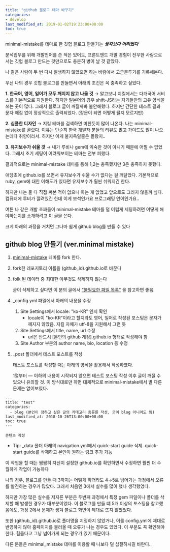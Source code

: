 ```yaml
---
title: "github 블로그 테마 바꾸기"
categories:
- develop
last_modified_at: 2019-01-02T19:23:00+08:00
toc: true
---
```


minimal-mistake를 테마로 한 깃헙 블로그 만들기는 ***생각보다 어려웠다*** 

분석업무를 위해 개발언어를 쓴 적은 있어도, 프론트엔드 개발 경험이 전무한 사람으로서는 깃헙 블로그 만드는 것만으로도 충분히 병이 날 것 같았다. 

나 같은 사람이 두 번 다시 발생하지 않았으면 하는 바람에서 고군분투기를 기록해본다.


우선 나의 경우 깃헙 블로그를 만들면서 아래의 조건은 꼭 충족하고 싶었다.

  **1. 한국어, 영어, 일어가 모두 깨지지 않고 나올 것**
  → 알고보니 지킬에서는 다개국어 서비스를 기본적으로 지원한다. 하지만 일본어의 경우 shift-JS라는 자기들만의 고유 양식을 쓰는 곳이 많다. 그래서 블로그 글이 깨질까봐 불안해했다. 하지만 간단한 테스트 결과 문자 깨짐 없이 정상적으로 출력되었다. (장문이 되면 어떻게 될지 모르지만) 

  **2. 심플한 디자인**
  → 지킬 테마를 검색하면 미친듯이 많이 나온다. 나는 minimal-mistake를 골랐다. 이유는 단순히 한국 개발자 분들의 리뷰도 많고 가이드도 많이 나오는데다 취향이라서. 하지만 이게 불지옥일줄은 몰랐지..

  **3. 유지보수가 쉬울 것** 
  → 내가 루비나 gem에 익숙한 것이 아니기 때문에 어쩔 수 없었다. 그래서 초기 세팅이 어려워보이는 테마는 전부 피했다.

결과적으로는 minimal-mistake 테마를 통해 1,2는 충족했지만 3은 충족하지 못했다.



애당초에 github.io를 쓰면서 유지보수가 쉬울 수가 없다는 걸 깨달았다. 기본적으로 ruby, gem에 대한 이해도가 있다면 유지보수가 훨씬 쉬워지긴 한다. 

하지만 나는 둘 다 직접 써본 적이 없으니 아는 게 없었고 앞으로도 그러지 않을까 싶다. 컴퓨터에 루비가 깔려있긴 한데 이게 보석인가요 프로그래밍 언어인가요.. 

여튼 나 같은 개발 초짜들이 minimal-mistake 테마를 덜 어렵게 세팅하려면 어떻게 해야하는지를 소개하려고 이 글을 쓴다.

크게 아래의 과정을 거치면 그나마 쉽게 github blog를 만들 수 있다 



## github blog 만들기 (ver.minimal mistake) ##


1. [minimal-mistake](https://github.com/mmistakes/minimal-mistakes) 테마를 fork 한다. 


2. fork한 레포지토리 이름을 (github_id).github.io로 바꾼다 


3. folk 된 데이터 중 최대한 아무것도 삭제하지 않는다 

    굳이 삭제하고 싶다면 이 분의 글에서 ["불필요한 파일 목록"](https://imreplay.com/blogging/minimal-mistakes-%ED%85%8C%EB%A7%88%EB%A5%BC-%EC%9D%B4%EC%9A%A9%ED%95%B4-githubio-%EB%B8%94%EB%A1%9C%EA%B7%B8-%EA%B5%AC%EC%B6%95%ED%95%98%EA%B8%B0/) 을 참고하면 좋음. 


3. _config.yml 파일에서 아래의 내용을 수정

    1. Site Settings에서 locale: "ko-KR" 인지 확인
        - locale이 "ko-KR"이라고 할지라도 영어, 일어로 작성된 포스팅은 문자가 깨지지 않았음. 지킬 자체가 utf-8을 지원해서 그런 듯
    2. Site Settings에서 title, name, url 수정 
        - url은 반드시 [본인의 github 계정].github.io 형태로 작성해야 함
    3. Site Author 부분의 author name, bio, location 등 수정
    
    
4. _post 폴더에서 테스트 포스트를 작성

    테스트 포스트를 작성할 때는 아래의 양식을 활용해서 작성하였다. 
    
    1열부터 — 이하의 내용이 시작되지 않으면 테스트 포스팅 작성 이후 글이 깨질 수 있으니 유의할 것. 이 방식대로만 하면 대체적으로 minimal-mistake에서 별 다른 문제는 없어보였다. 
 

  ````
  ---
  title: "test"
  categories:
    - blog (본인이 정하고 싶은 글의 카테고리 종류를 작성, 굳이 blog 아니어도 됨)
  last_modified_at: 2018-10-26T13:00:00+08:00
  toc: true
  ---

  콘텐츠 작성
  ````


* Tip: 
  _data 폴더 아래의 navigation.yml에서 quick-start guide 삭제. quick-start guide를 삭제하고 본인이 원하는 링크 추가 가능




이 작업을 할 때는 짬짬히 자신이 설정한 github.io를 확인하면서 수정하면 훨씬 더 수월하게 작업이 가능하다


나의 경우, 블로그를 만들 때 3까지는 어떻게 하더라도 4→5로 넘어가는 과정에서 오류를 발견하는 경우가 많았다. 그래서 처음엔 3에서 실수를 많이 했나 생각했었다.




하지만 가장 많은 실수를 저지른 부분은 두번째 과정에서 특정 gem 파일이나 폴더를 삭제할 때 발생한 경우가 대부분이었다. 
이 블로그를 만들 떄 5개 이상의 포스팅을 참고했음에도, 과정 2에서 문제가 생겨 블로그 화면이 제대로 뜨지 않았었다. 

또한 (github_id).github.io로 폴더명을 지정하지 않았거나, 이를 config.yml에 제대로 반영하지 않아 홈페이지를 불러올 때 오류가 나는 경우도 있었다. 
이 부분도 꼭 확인해야한다. 힘들다고 그냥 넘어가게 되는 경우가 있기 때문이다.


다른 분들은 minimal_mistake 테마를 이용할 때 나보다 덜 삽질하시길 바란다..
